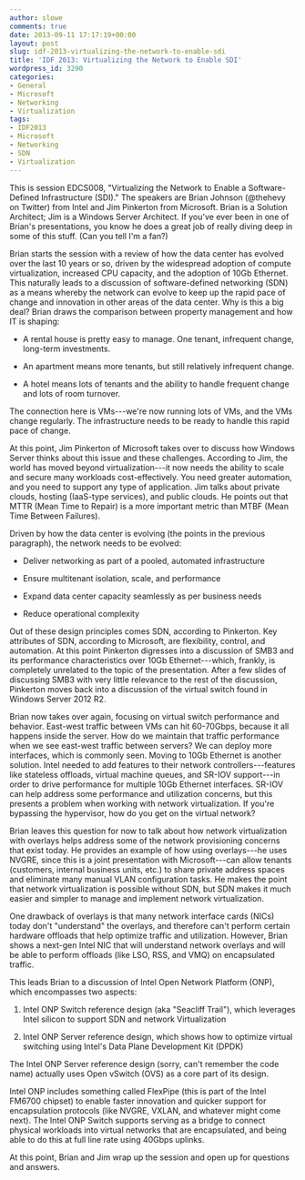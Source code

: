 ```yaml
---
author: slowe
comments: true
date: 2013-09-11 17:17:19+00:00
layout: post
slug: idf-2013-virtualizing-the-network-to-enable-sdi
title: 'IDF 2013: Virtualizing the Network to Enable SDI'
wordpress_id: 3290
categories:
- General
- Microsoft
- Networking
- Virtualization
tags:
- IDF2013
- Microsoft
- Networking
- SDN
- Virtualization
---
```


This is session EDCS008, "Virtualizing the Network to Enable a Software-Defined Infrastructure (SDI)." The speakers are Brian Johnson (@thehevy on Twitter) from Intel and Jim Pinkerton from Microsoft. Brian is a Solution Architect; Jim is a Windows Server Architect. If you've ever been in one of Brian's presentations, you know he does a great job of really diving deep in some of this stuff. (Can you tell I'm a fan?)

Brian starts the session with a review of how the data center has evolved over the last 10 years or so, driven by the widespread adoption of compute virtualization, increased CPU capacity, and the adoption of 10Gb Ethernet. This naturally leads to a discussion of software-defined networking (SDN) as a means whereby the network can evolve to keep up the rapid pace of change and innovation in other areas of the data center. Why is this a big deal? Brian draws the comparison between property management and how IT is shaping:

* A rental house is pretty easy to manage. One tenant, infrequent change, long-term investments.

* An apartment means more tenants, but still relatively infrequent change.

* A hotel means lots of tenants and the ability to handle frequent change and lots of room turnover.

The connection here is VMs---we're now running lots of VMs, and the VMs change regularly. The infrastructure needs to be ready to handle this rapid pace of change.

At this point, Jim Pinkerton of Microsoft takes over to discuss how Windows Server thinks about this issue and these challenges. According to Jim, the world has moved beyond virtualization---it now needs the ability to scale and secure many workloads cost-effectively. You need greater automation, and you need to support any type of application. Jim talks about private clouds, hosting (IaaS-type services), and public clouds. He points out that MTTR (Mean Time to Repair) is a more important metric than MTBF (Mean Time Between Failures).

Driven by how the data center is evolving (the points in the previous paragraph), the network needs to be evolved:

* Deliver networking as part of a pooled, automated infrastructure

* Ensure multitenant isolation, scale, and performance

* Expand data center capacity seamlessly as per business needs

* Reduce operational complexity

Out of these design principles comes SDN, according to Pinkerton. Key attributes of SDN, according to Microsoft, are flexibility, control, and automation. At this point Pinkerton digresses into a discussion of SMB3 and its performance characteristics over 10Gb Ethernet---which, frankly, is completely unrelated to the topic of the presentation. After a few slides of discussing SMB3 with very little relevance to the rest of the discussion, Pinkerton moves back into a discussion of the virtual switch found in Windows Server 2012 R2.

Brian now takes over again, focusing on virtual switch performance and behavior. East-west traffic between VMs can hit 60-70Gbps, because it all happens inside the server. How do we maintain that traffic performance when we see east-west traffic between servers? We can deploy more interfaces, which is commonly seen. Moving to 10Gb Ethernet is another solution. Intel needed to add features to their network controllers---features like stateless offloads, virtual machine queues, and SR-IOV support---in order to drive performance for multiple 10Gb Ethernet interfaces. SR-IOV can help address some performance and utilization concerns, but this presents a problem when working with network virtualization. If you're bypassing the hypervisor, how do you get on the virtual network?

Brian leaves this question for now to talk about how network virtualization with overlays helps address some of the network provisioning concerns that exist today. He provides an example of how using overlays---he uses NVGRE, since this is a joint presentation with Microsoft---can allow tenants (customers, internal business units, etc.) to share private address spaces and eliminate many manual VLAN configuration tasks. He makes the point that network virtualization is possible without SDN, but SDN makes it much easier and simpler to manage and implement network virtualization.

One drawback of overlays is that many network interface cards (NICs) today don't "understand" the overlays, and therefore can't perform certain hardware offloads that help optimize traffic and utilization. However, Brian shows a next-gen Intel NIC that will understand network overlays and will be able to perform offloads (like LSO, RSS, and VMQ) on encapsulated traffic.

This leads Brian to a discussion of Intel Open Network Platform (ONP), which encompasses two aspects:

1. Intel ONP Switch reference design (aka "Seacliff Trail"), which leverages Intel silicon to support SDN and network Virtualization

2. Intel ONP Server reference design, which shows how to optimize virtual switching using Intel's Data Plane Development Kit (DPDK)

The Intel ONP Server reference design (sorry, can't remember the code name) actually uses Open vSwitch (OVS) as a core part of its design.

Intel ONP includes something called FlexPipe (this is part of the Intel FM6700 chipset) to enable faster innovation and quicker support for encapsulation protocols (like NVGRE, VXLAN, and whatever might come next). The Intel ONP Switch supports serving as a bridge to connect physical workloads into virtual networks that are encapsulated, and being able to do this at full line rate using 40Gbps uplinks.

At this point, Brian and Jim wrap up the session and open up for questions and answers.
